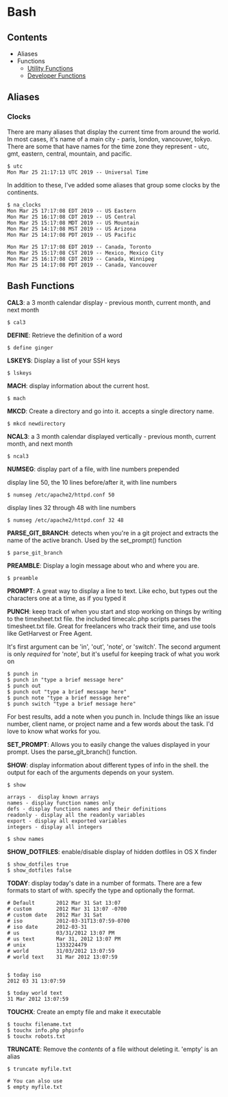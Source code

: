 
# Bash

## Contents

* Aliases
* Functions
	- [Utility Functions](bash-util.md)
	- [Developer Functions](bash-developer-functions.md)

## Aliases

### Clocks

There are many aliases that display the current time from around the world.  In
most cases, it's name of a main city - paris, london, vancouver, tokyo. There
are some that have names for the time zone they represent - utc, gmt, eastern,
central, mountain, and pacific.

```
$ utc
Mon Mar 25 21:17:13 UTC 2019 -- Universal Time
```

In addition to these, I've added some aliases that group some clocks by the continents.

```
$ na_clocks
Mon Mar 25 17:17:08 EDT 2019 -- US Eastern
Mon Mar 25 16:17:08 CDT 2019 -- US Central
Mon Mar 25 15:17:08 MDT 2019 -- US Mountain
Mon Mar 25 14:17:08 MST 2019 -- US Arizona
Mon Mar 25 14:17:08 PDT 2019 -- US Pacific

Mon Mar 25 17:17:08 EDT 2019 -- Canada, Toronto
Mon Mar 25 15:17:08 CST 2019 -- Mexico, Mexico City
Mon Mar 25 16:17:08 CDT 2019 -- Canada, Winnipeg
Mon Mar 25 14:17:08 PDT 2019 -- Canada, Vancouver
```




## Bash Functions


**CAL3**: a 3 month calendar display - previous month, current month, and next
month

	$ cal3

**DEFINE**: Retrieve the definition of a word

	$ define ginger

**LSKEYS**: Display a list of your SSH keys

	$ lskeys

**MACH**: display information about the current host.

	$ mach

**MKCD**: Create a directory and go into it. accepts a single directory name.

	$ mkcd newdirectory

**NCAL3**: a 3 month calendar displayed vertically - previous month, current
month, and next month

	$ ncal3

**NUMSEG**: display part of a file, with line numbers prepended

display line 50, the 10 lines before/after it, with line numbers

	$ numseg /etc/apache2/httpd.conf 50

display lines 32 through 48 with line numbers

	$ numseg /etc/apache2/httpd.conf 32 48

**PARSE_GIT_BRANCH**: detects when you're in a git project and extracts the
name of the active branch. Used by the set_prompt() function

	$ parse_git_branch

**PREAMBLE**: Display a login message about who and where you are.

	$ preamble

**PROMPT**: A great way to display a line to text. Like echo, but types out the
characters one at a time, as if you typed it


**PUNCH**: keep track of when you start and stop working on things by writing
to the timesheet.txt file. the included timecalc.php scripts parses the
timesheet.txt file. Great for freelancers who track their time, and use tools
like GetHarvest or Free Agent.

It's first argument can be 'in', 'out', 'note', or 'switch'.  The second
argument is only *required* for 'note', but it's useful for keeping track of
what you work on

	$ punch in
	$ punch in "type a brief message here"
	$ punch out
	$ punch out "type a brief message here"
	$ punch note "type a brief message here"
	$ punch switch "type a brief message here"

For best results, add a note when you punch in. Include things like an issue
number, client name, or project name and a few words about the task. I'd love
to know what works for you.

**SET_PROMPT**: Allows you to easily change the values displayed in your
prompt. Uses the parse_git_branch() function.

**SHOW**: display information about different types of info in the shell. the
output for each of the arguments depends on your system.


	$ show

	arrays -  display known arrays
	names - display function names only
	defs - display functions names and their definitions
	readonly - display all the readonly variables
	export - display all exported variables
	integers - display all integers

	$ show names


**SHOW_DOTFILES**: enable/disable display of hidden dotfiles in OS X finder

	$ show_dotfiles true
	$ show_dotfiles false


**TODAY**: display today's date in a number of formats. There are a few formats
to start of with. specify the type and optionally the format.

	# Default       2012 Mar 31 Sat 13:07
	# custom        2012 Mar 31 13:07 -0700
	# custom date   2012 Mar 31 Sat
	# iso           2012-03-31T13:07:59-0700
	# iso date      2012-03-31
	# us            03/31/2012 13:07 PM
	# us text       Mar 31, 2012 13:07 PM
	# unix          1333224479
	# world         31/03/2012 13:07:59
	# world text    31 Mar 2012 13:07:59


	$ today iso
	2012 03 31 13:07:59

	$ today world text
	31 Mar 2012 13:07:59

**TOUCHX**: Create an empty file and make it executable

	$ touchx filename.txt
	$ touchx info.php phpinfo
	$ touchx robots.txt

**TRUNCATE**: Remove the *contents* of a file without deleting it.
'empty' is an alias

	$ truncate myfile.txt

	# You can also use
	$ empty myfile.txt
